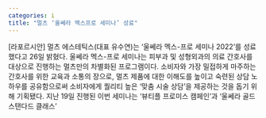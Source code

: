 ```yaml
---
categories: i
title: "멀츠 ‘울쎄라 멕스프로 세미나’ 성료"
---
```

[라포르시안] 멀츠 에스테틱스(대표 유수연)는 ‘울쎄라 멕스-프로 세미나 2022’를 성료했다고 26일 밝혔다. 울쎄라 멕스-프로 세미나는 피부과 및 성형외과의 의료 간호사를 대상으로 진행하는 멀츠만의 차별화된 프로그램이다. 소비자와 가장 밀접하게 마주하는 간호사를 위한 교육과 소통의 장으로, 멀츠 제품에 대한 이해도를 높이고 숙련된 상담 노하우를 공유함으로써 소비자에게 퀄리티 높은 ‘맞춤 시술 상담’을 제공하는 것을 돕기 위해 기획됐다. 지난 19일 진행된 이번 세미나는 ‘뷰티플 프로미스 캠페인’과 ‘울쎄라 골드 스탠다드 클래스’